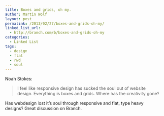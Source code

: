 ```yaml
---
title: Boxes and grids, oh my.
author: Martin Wolf
layout: post
permalink: /2013/02/27/boxes-and-grids-oh-my/
linked_list_url:
  - http://branch.com/b/boxes-and-grids-oh-my
categories:
  - Linked List
tags:
  - design
  - flat
  - rwd
  - soul
---
```

<p class="linked-list-quote-author">
  Noah Stokes:
</p>

> I feel like responsive design has sucked the soul out of website design. Everything is boxes and grids. Where has the creativity gone?

Has webdesign lost it&#8217;s soul through responsive and flat, type heavy designs? Great discussion on Branch.